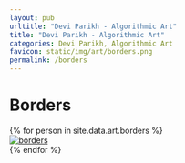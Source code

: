 ```yaml
---
layout: pub
urltitle: "Devi Parikh - Algorithmic Art"
title: "Devi Parikh - Algorithmic Art"
categories: Devi Parikh, Algorithmic Art
favicon: static/img/art/borders.png
permalink: /borders
---
```


# Borders

<div class = 'art'>
  <!-- loop through persons -->
  {% for person in site.data.art.borders %}
  <div class = 'artpiece'>
    <a href = '{{ person.link }}'><img src = '{{person.link}}' alt = 'borders'></a>
  </div>
  {% endfor %}
</div>